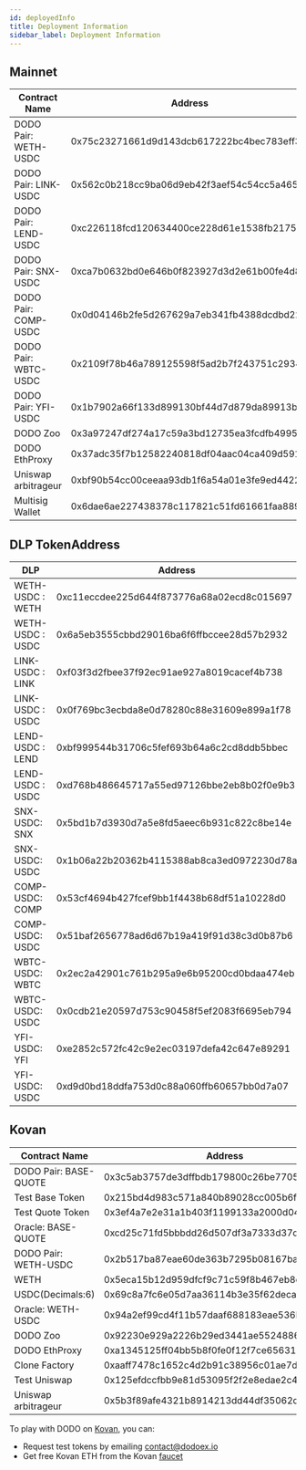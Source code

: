 ```yaml
---
id: deployedInfo
title: Deployment Information
sidebar_label: Deployment Information
---
```


## Mainnet

| Contract Name        | Address                                    |
| -------------------- | ------------------------------------------ |
| DODO Pair: WETH-USDC | 0x75c23271661d9d143dcb617222bc4bec783eff34 |
| DODO Pair: LINK-USDC | 0x562c0b218cc9ba06d9eb42f3aef54c54cc5a4650 |
| DODO Pair: LEND-USDC | 0xc226118fcd120634400ce228d61e1538fb21755f |
| DODO Pair: SNX-USDC  | 0xca7b0632bd0e646b0f823927d3d2e61b00fe4d80 |
| DODO Pair: COMP-USDC | 0x0d04146b2fe5d267629a7eb341fb4388dcdbd22f |
| DODO Pair: WBTC-USDC | 0x2109f78b46a789125598f5ad2b7f243751c2934d |
| DODO Pair: YFI-USDC  | 0x1b7902a66f133d899130bf44d7d879da89913b2e |
| DODO Zoo             | 0x3a97247df274a17c59a3bd12735ea3fcdfb49950 |
| DODO EthProxy        | 0x37adc35f7b12582240818df04aac04ca409d5913 |
| Uniswap arbitrageur  | 0xbf90b54cc00ceeaa93db1f6a54a01e3fe9ed4422 |
| Multisig Wallet      | 0x6dae6ae227438378c117821c51fd61661faa8893 |

## DLP TokenAddress

| DLP              | Address                                    |
| ---------------- | ------------------------------------------ |
| WETH-USDC : WETH | 0xc11eccdee225d644f873776a68a02ecd8c015697 |
| WETH-USDC : USDC | 0x6a5eb3555cbbd29016ba6f6ffbccee28d57b2932 |
| LINK-USDC : LINK | 0xf03f3d2fbee37f92ec91ae927a8019cacef4b738 |
| LINK-USDC : USDC | 0x0f769bc3ecbda8e0d78280c88e31609e899a1f78 |
| LEND-USDC : LEND | 0xbf999544b31706c5fef693b64a6c2cd8ddb5bbec |
| LEND-USDC : USDC | 0xd768b486645717a55ed97126bbe2eb8b02f0e9b3 |
| SNX-USDC: SNX    | 0x5bd1b7d3930d7a5e8fd5aeec6b931c822c8be14e |
| SNX-USDC: USDC   | 0x1b06a22b20362b4115388ab8ca3ed0972230d78a |
| COMP-USDC: COMP  | 0x53cf4694b427fcef9bb1f4438b68df51a10228d0 |
| COMP-USDC: USDC  | 0x51baf2656778ad6d67b19a419f91d38c3d0b87b6 |
| WBTC-USDC: WBTC  | 0x2ec2a42901c761b295a9e6b95200cd0bdaa474eb |
| WBTC-USDC: USDC  | 0x0cdb21e20597d753c90458f5ef2083f6695eb794 |
| YFI-USDC: YFI    | 0xe2852c572fc42c9e2ec03197defa42c647e89291 |
| YFI-USDC: USDC   | 0xd9d0bd18ddfa753d0c88a060ffb60657bb0d7a07 |

## Kovan

| Contract Name         | Address                                    |
| --------------------- | ------------------------------------------ |
| DODO Pair: BASE-QUOTE | 0x3c5ab3757de3dffbdb179800c26be7705592a816 |
| Test Base Token       | 0x215bd4d983c571a840b89028cc005b6ff0734ebe |
| Test Quote Token      | 0x3ef4a7e2e31a1b403f1199133a2000d0431f8e71 |
| Oracle: BASE-QUOTE    | 0xcd25c71fd5bbbdd26d507df3a7333d37d1e340ae |
| DODO Pair: WETH-USDC  | 0x2b517ba87eae60de363b7295b08167ba7ee25143 |
| WETH                  | 0x5eca15b12d959dfcf9c71c59f8b467eb8c6efd0b |
| USDC(Decimals:6)      | 0x69c8a7fc6e05d7aa36114b3e35f62deca8e11f6e |
| Oracle: WETH-USDC     | 0x94a2ef99cd4f11b57daaf688183eae536b3fbbe9 |
| DODO Zoo              | 0x92230e929a2226b29ed3441ae5524886347c60c8 |
| DODO EthProxy         | 0xa1345125ff04bb5b8f0fe0f12f7ce656310130ae |
| Clone Factory         | 0xaaff7478c1652c4d2b91c38956c01ae7dabef109 |
| Test Uniswap          | 0x125efdccfbb9e81d53095f2f2e8edae2c4c49369 |
| Uniswap arbitrageur   | 0x5b3f89afe4321b8914213dd44df35062d9dffaf6 |

To play with DODO on [Kovan](https://kovan-testnet.github.io/website/), you can:

- Request test tokens by emailing contact@dodoex.io
- Get free Kovan ETH from the Kovan [faucet](https://github.com/kovan-testnet/faucet)
